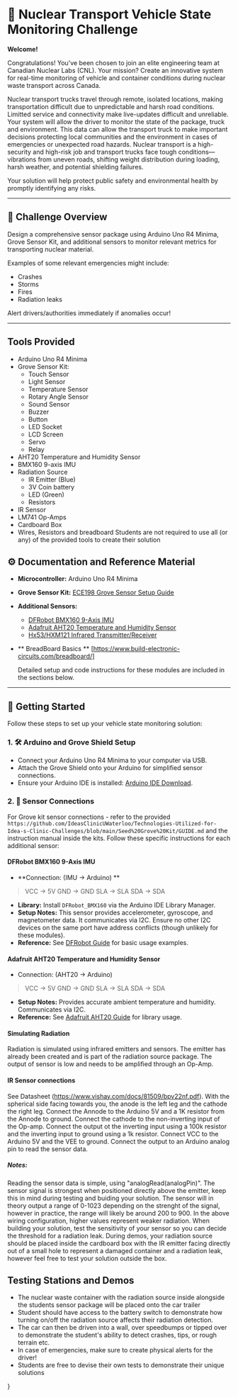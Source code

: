 # 🚚 Nuclear Transport Vehicle State Monitoring Challenge

**Welcome!**

Congratulations! You've been chosen to join an elite engineering team at Canadian Nuclear Labs (CNL). Your mission? Create an innovative system for real-time monitoring of vehicle and container conditions during nuclear waste transport across Canada.

Nuclear transport trucks travel through remote, isolated locations, making transportation difficult due to unpredictable and harsh road conditions. Limitted service and connectivity make live-updates difficult and unreliable. Your system will allow the driver to monitor the state of the package, truck and environment. This data can allow the transport truck to make important decisions protecting local communities and the environment in cases of emergencies or unexpected road hazards. Nuclear transport is a high-security and high-risk job and transport trucks face tough conditions—vibrations from uneven roads, shifting weight distribution during loading, harsh weather, and potential shielding failures.

Your solution will help protect public safety and environmental health by promptly identifying any risks.

---

## 📖 Challenge Overview

Design a comprehensive sensor package using Arduino Uno R4 Minima, Grove Sensor Kit, and additional sensors to monitor relevant metrics for transporting nuclear material.

Examples of some relevant emergencies might include:
- Crashes
- Storms
- Fires
- Radiation leaks

Alert drivers/authorities immediately if anomalies occur!

---
## Tools Provided

- Arduino Uno R4 Minima
- Grove Sensor Kit:
    - Touch Sensor
    - Light Sensor
    - Temperature Sensor
    - Rotary Angle Sensor
    - Sound Sensor
    - Buzzer
    - Button
    - LED Socket
    - LCD Screen
    - Servo
    - Relay
- AHT20 Temperature and Humidity Sensor
- BMX160 9-axis IMU
- Radiation Source
    - IR Emitter (Blue)
    - 3V Coin battery
    - LED (Green)
    - Resistors
- IR Sensor
- LM741 Op-Amps
- Cardboard Box
- Wires, Resistors and breadboard
  Students are not required to use all (or any) of the provided tools to create their solution 

## ⚙️ Documentation and Reference Material

- **Microcontroller:** Arduino Uno R4 Minima
- **Grove Sensor Kit:** [ECE198 Grove Sensor Setup Guide](https://github.com/IdeasClinicUWaterloo/Technologies-Utilized-for-Idea-s-Clinic-Challenges/blob/main/Seed%20Grove%20Kit/GUIDE.md)
- **Additional Sensors:**

    - [DFRobot BMX160 9-Axis IMU](https://wiki.dfrobot.com/BMX160_9-axis_Sensor_Module_SKU_SEN0373)
    - [Adafruit AHT20 Temperature and Humidity Sensor](https://learn.adafruit.com/adafruit-aht20)
    - [Hx53/HXM121 Infrared Transmitter/Receiver](https://mschoeffler.com/2021/05/01/arduino-tutorial-ir-transmitter-and-ir-ir-receiver-hx-m121-hx-53-ky-005-ky-022-keyes-iduino-open-smart/)
- ** BreadBoard Basics ** [https://www.build-electronic-circuits.com/breadboard/]

  Detailed setup and code instructions for these modules are included in the sections below.

---

## 🚀 Getting Started

Follow these steps to set up your vehicle state monitoring solution:

### 1. 🛠 Arduino and Grove Shield Setup

- Connect your Arduino Uno R4 Minima to your computer via USB.
- Attach the Grove Shield onto your Arduino for simplified sensor connections.
- Ensure your Arduino IDE is installed: [Arduino IDE Download](https://www.arduino.cc/en/software).

### 2. 📡 Sensor Connections

For Grove kit sensor connections - refer to the provided `https://github.com/IdeasClinicUWaterloo/Technologies-Utilized-for-Idea-s-Clinic-Challenges/blob/main/Seed%20Grove%20Kit/GUIDE.md` and the instruction manual inside the kits.
Follow these specific instructions for each additional sensor:

#### DFRobot BMX160 9-Axis IMU

-   **Connection: (IMU -> Arduino) **
>VCC -> 5V
>GND -> GND
>SLA -> SLA
>SDA -> SDA  
-   **Library:** Install `DFRobot_BMX160` via the Arduino IDE Library Manager.
-   **Setup Notes:** This sensor provides accelerometer, gyroscope, and magnetometer data. It communicates via I2C. Ensure no other I2C devices on the same port have address conflicts (though unlikely for these modules).
-   **Reference:** See [DFRobot Guide](https://wiki.dfrobot.com/BMX160_9-axis_Sensor_Module_SKU_SEN0373) for basic usage examples.

#### Adafruit AHT20 Temperature and Humidity Sensor

-   Connection: (AHT20 -> Arduino)
>VCC -> 5V
>GND -> GND
>SLA -> SLA
>SDA -> SDA  
-   **Setup Notes:** Provides accurate ambient temperature and humidity. Communicates via I2C.
-   **Reference:** See [Adafruit AHT20 Guide](https://learn.adafruit.com/adafruit-aht20) for library usage.

#### Simulating Radiation
Radiation is simulated using infrared emitters and sensors. The emitter has already been created and is part of the radiation source package. The output of sensor is low and needs to be amplified through an Op-Amp.

#### IR Sensor connections
See Datasheet (https://www.vishay.com/docs/81509/bpv22nf.pdf). With the spherical side facing towards you, the anode is the left leg and the cathode the right leg. Connect the Annode to the Arduino 5V and a 1K resistor from the Annode to ground. Connect the cathode to the non-inverting input of the Op-amp. Connect the output ot the inverting input using a 100k resistor and the inverting input to ground using a 1k resistor. Connect VCC to the Arduino 5V and the VEE to ground. Connect the output to an Arduino analog pin to read the sensor data. 

##### Notes:
Reading the sensor data is simple, using "analogRead(analogPin)". 
The sensor signal is strongest when positioned directly above the emitter, keep this in mind during testing and buiding your solution. The sensor will in theory output a range of 0-1023 depending on the strenght of the signal, however in practice, the range will likely be around 200 to 900. In the above wiring configuration, higher values represent weaker radiation. When building your solution, test the sensitivity of your sensor so you can decide the threshold for a radiation leak. 
During demos, your radiation source should be placed inside the cardboard box with the IR emitter facing directly out of a small hole to represent a damaged container and a radiation leak, however feel free to test your solution outside the box.


## Testing Stations and Demos

 - The nuclear waste container with the radiation source inside alongside the students sensor package will be placed onto the car trailer
 - Student should have access to the battery switch to demonstrate how turning on/off the radiation source affects their radiation detection.
 - The car can then be driven into a wall, over speedbumps or tipped over to demonstrate the student's ability to detect crashes, tips, or rough terrain etc.
 - In case of emergencies, make sure to create physical alerts for the driver!
 - Students are free to devise their own tests to demonstrate their unique solutions

}
